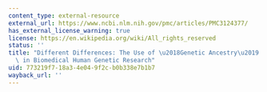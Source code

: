 ```yaml
---
content_type: external-resource
external_url: https://www.ncbi.nlm.nih.gov/pmc/articles/PMC3124377/
has_external_license_warning: true
license: https://en.wikipedia.org/wiki/All_rights_reserved
status: ''
title: "Different Differences: The Use of \u2018Genetic Ancestry\u2019 versus Race\
  \ in Biomedical Human Genetic Research"
uid: 773219f7-18a3-4e04-9f2c-b0b338e7b1b7
wayback_url: ''
---
```

